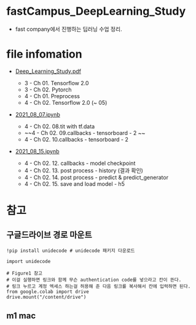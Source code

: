 # fastCampus_DeepLearning_Study

 - fast company에서 진행하는 딥러닝 수업 정리.


# file infomation

 - [Deep_Learning_Study.pdf](Deep_Learning_Study.pdf) 
   - 3 - Ch 01. Tensorflow 2.0
   - 3 - Ch 02. Pytorch
   - 4 - Ch 01. Preprocess
   - 4 - Ch 02. Tensorflow 2.0 (~ 05)

 - [2021_08_07.ipynb](2021_08_07.ipynb)
   - 4 - Ch 02. 08.tit with tf.data
   - ~~4 - Ch 02. 09.callbacks - tensorboard - 2 ~~
   - 4 - Ch 02. 10.callbacks - tensorboard - 2
 - [2021_08_15.ipynb](2021_08.15.ipynb)
   - 4 - Ch 02. 12. callbacks - model checkpoint
   - 4 - Ch 02. 13. post process - history (결과 확인)
   - 4 - Ch 02. 14. post process - predict & predict_generator
   - 4 - Ch 02. 15. save and load model - h5


# 참고

## 구글드라이브 경로 마운트
```
!pip install unidecode # unidecode 패키지 다운로드

import unidecode

# Figure1 참고
# 이걸 실행하면 링크와 함께 무슨 authentication code를 넣으라고 칸이 뜬다.
# 링크 누르고 계정 엑세스 하는걸 허용해 준 다음 링크를 복사해서 칸에 입력하면 된다.
from google.colab import drive
drive.mount("/content/drive")
```

## m1 mac